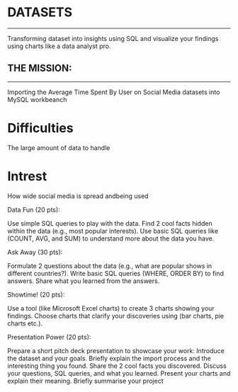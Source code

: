# DATASETS
-----------
Transforming dataset into insights using SQL and visualize your findings using charts like a data analyst pro. 



## THE MISSION:
----------------
Importing the Average Time Spent By User on Social Media datasets into MySQL workbeanch

# Difficulties
The large amount of data to handle

# Intrest
How wide social media is spread andbeing used


Data Fun (20 pts):

Use simple SQL queries to play with the data.
Find 2 cool facts hidden within the data (e.g., most popular interests).
Use basic SQL queries like (COUNT, AVG, and SUM) to understand more about the data you have.

Ask Away (30 pts):

Formulate 2 questions about the data (e.g., what are popular shows in different countries?).
Write basic SQL queries (WHERE, ORDER BY) to find answers.
Share what you learned from the answers.




Showtime! (20 pts):

Use a tool (like Microsoft Excel charts) to create 3 charts showing your findings.
Choose charts that clarify your discoveries using (bar charts, pie charts etc.).


Presentation Power (20 pts):

Prepare a short pitch deck presentation to showcase your work:
Introduce the dataset and your goals.
Briefly explain the import process and the interesting thing you found.
Share the 2 cool facts you discovered.
Discuss your questions, SQL queries, and what you learned.
Present your charts and explain their meaning.
Briefly summarise your project
